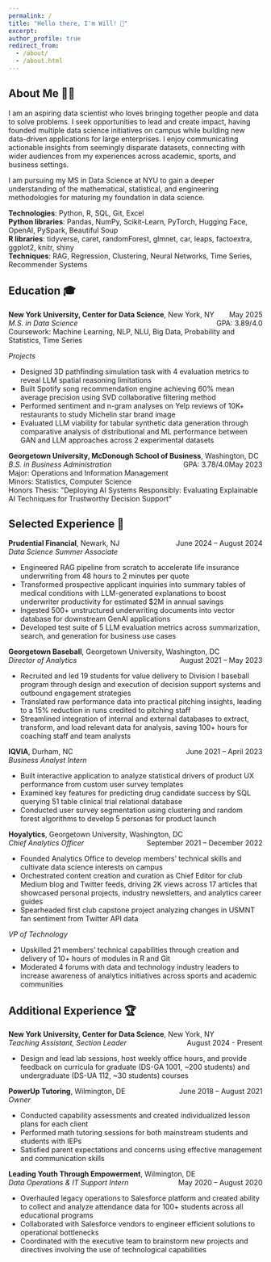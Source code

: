 ```yaml
---
permalink: /
title: "Hello there, I'm Will! 👋"
excerpt:
author_profile: true
redirect_from: 
  - /about/
  - /about.html
---
```

## About Me 👨‍💻
I am an aspiring data scientist who loves bringing together people and data to solve problems. I seek opportunities to lead and create impact, having founded multiple data science initiatives on campus while building new data-driven applications for large enterprises. I enjoy communicating actionable insights from seemingly disparate datasets, connecting with wider audiences from my experiences across academic, sports, and business settings.  

I am pursuing my MS in Data Science at NYU to gain a deeper understanding of the mathematical, statistical, and engineering methodologies for maturing my foundation in data science.  

**Technologies**: Python, R, SQL, Git, Excel  
**Python libraries**: Pandas, NumPy, Scikit-Learn, PyTorch, Hugging Face, OpenAI, PySpark, Beautiful Soup  
**R libraries**: tidyverse, caret, randomForest, glmnet, car, leaps, factoextra, ggplot2, knitr, shiny  
**Techniques**: RAG, Regression, Clustering, Neural Networks, Time Series, Recommender Systems  

## Education 🎓
**New York University, Center for Data Science**, New York, NY <span style="float: right;">May 2025</span>  
*M.S. in Data Science* <span style="float: right;">GPA: 3.89/4.0</span>  
Coursework: Machine Learning, NLP, NLU, Big Data, Probability and Statistics, Time Series

*Projects*
- Designed 3D pathfinding simulation task with 4 evaluation metrics to reveal LLM spatial reasoning limitations
- Built Spotify song recommendation engine achieving 60% mean average precision using SVD collaborative filtering method
- Performed sentiment and n-gram analyses on Yelp reviews of 10K+ restaurants to study Michelin star brand image
- Evaluated LLM viability for tabular synthetic data generation through comparative analysis of distributional and ML performance between GAN and LLM approaches across 2 experimental datasets


**Georgetown University, McDonough School of Business**, Washington, DC <span style="float: right;">May 2023</span>  
*B.S. in Business Administration* <span style="float: right;">GPA: 3.78/4.0</span>  
Major: Operations and Information Management  
Minors: Statistics, Computer Science  
Honors Thesis: "Deploying AI Systems Responsibly: Evaluating Explainable AI Techniques for Trustworthy Decision Support"  

## Selected Experience 🌟
**Prudential Financial**, Newark, NJ <span style="float: right;">June 2024 – August 2024</span>  
*Data Science Summer Associate*    
- Engineered RAG pipeline from scratch to accelerate life insurance underwriting from 48 hours to 2 minutes per quote
- Transformed prospective applicant inquiries into summary tables of medical conditions with LLM-generated explanations to boost underwriter productivity for estimated $2M in annual savings
- Ingested 500+ unstructured underwriting documents into vector database for downstream GenAI applications
- Developed test suite of 5 LLM evaluation metrics across summarization, search, and generation for business use cases

**Georgetown Baseball**, Georgetown University, Washington, DC <span style="float: right;">August 2021 – May 2023</span>  
*Director of Analytics*  
- Recruited and led 19 students for value delivery to Division I baseball program through design and execution of decision support systems and outbound engagement strategies
- Translated raw performance data into practical pitching insights, leading to a 15% reduction in runs credited to pitching staff
- Streamlined integration of internal and external databases to extract, transform, and load relevant data for analysis, saving 100+ hours for coaching staff and team analysts

**IQVIA**, Durham, NC <span style="float: right;">June 2021 – April 2023</span>  
*Business Analyst Intern*  
- Built interactive application to analyze statistical drivers of product UX performance from custom user survey templates
- Examined key features for predicting drug candidate success by SQL querying 51 table clinical trial relational database
- Conducted user survey segmentation using clustering and random forest algorithms to develop 5 personas for product launch

**Hoyalytics**, Georgetown University, Washington, DC <span style="float: right;">September 2021 – December 2022</span>   
*Chief Analytics Officer*  
- Founded Analytics Office to develop members’ technical skills and cultivate data science interests on campus
- Orchestrated content creation and curation as Chief Editor for club Medium blog and Twitter feeds, driving 2K views across 17 articles that showcased personal projects, industry newsletters, and analytics career guides
- Spearheaded first club capstone project analyzing changes in USMNT fan sentiment from Twitter API data

*VP of Technology*  
- Upskilled 21 members’ technical capabilities through creation and delivery of 10+ hours of modules in R and Git
- Moderated 4 forums with data and technology industry leaders to increase awareness of analytics initiatives across sports and academic communities

## Additional Experience 🏆
**New York University, Center for Data Science**, New York, NY <span style="float: right;">August 2024 - Present</span>  
*Teaching Assistant, Section Leader*  
- Design and lead lab sessions, host weekly office hours, and provide feedback on curricula for graduate (DS-GA 1001, ~200 students) and undergraduate (DS-UA 112, ~30 students) courses

**PowerUp Tutoring**, Wilmington, DE <span style="float: right;">June 2018 – August 2021</span>  
*Owner*  
- Conducted capability assessments and created individualized lesson plans for each client
- Performed math tutoring sessions for both mainstream students and students with IEPs
- Satisfied parent expectations and concerns using effective management and communication skills

**Leading Youth Through Empowerment**, Wilmington, DE <span style="float: right;">May 2020 – August 2020</span>   
*Data Operations & IT Support Intern*  
- Overhauled legacy operations to Salesforce platform and created ability to collect and analyze attendance data for 100+ students across all educational programs
- Collaborated with Salesforce vendors to engineer efficient solutions to operational bottlenecks
- Coordinated with the executive team to brainstorm new projects and directives involving the use of technological capabilities
